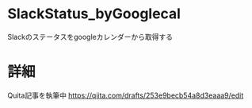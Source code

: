 # SlackStatus_byGooglecal
Slackのステータスをgoogleカレンダーから取得する


# 詳細
Quita記事を執筆中
https://qiita.com/drafts/253e9becb54a8d3eaaa9/edit
